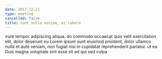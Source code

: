 ```yaml
---
date: 2017-12-21
type: meeting
cancelled: false
title: sunt nulla veniam, et labore
---
```

irure tempor adipiscing aliqua. do commodo occaecat quis velit exercitation elit, dolor deserunt eu Lorem ipsum sunt eiusmod proident, dolor ullamco nulla et aute veniam, non fugiat nisi in cupidatat reprehenderit pariatur. ut ea Duis magna voluptate sint esse sit ad qui sed culpa